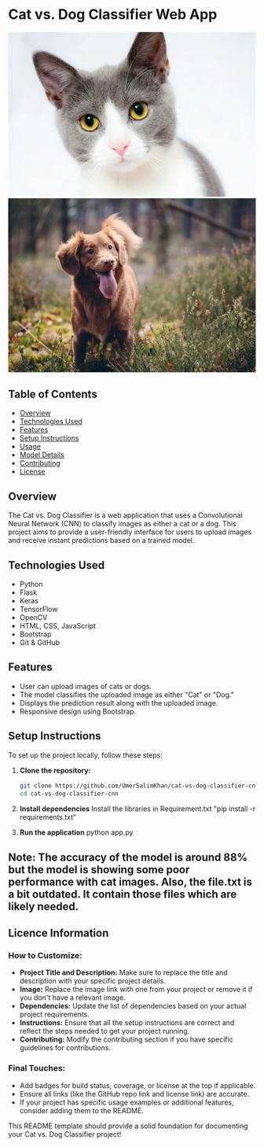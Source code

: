 # Cat vs. Dog Classifier Web App

![Cat vs. Dog Classifier](static/images/cat.jpg)
![Cat vs. Dog Classifier](static/images/dog.jpg)

## Table of Contents
- [Overview](#overview)
- [Technologies Used](#technologies-used)
- [Features](#features)
- [Setup Instructions](#setup-instructions)
- [Usage](#usage)
- [Model Details](#model-details)
- [Contributing](#contributing)
- [License](#license)

## Overview
The Cat vs. Dog Classifier is a web application that uses a Convolutional Neural Network (CNN) to classify images as either a cat or a dog. This project aims to provide a user-friendly interface for users to upload images and receive instant predictions based on a trained model.

## Technologies Used
- Python
- Flask
- Keras
- TensorFlow
- OpenCV
- HTML, CSS, JavaScript
- Bootstrap
- Git & GitHub

## Features
- User can upload images of cats or dogs.
- The model classifies the uploaded image as either "Cat" or "Dog."
- Displays the prediction result along with the uploaded image.
- Responsive design using Bootstrap.

## Setup Instructions
To set up the project locally, follow these steps:

1. **Clone the repository:**
   ```bash
   git clone https://github.com/UmerSalimKhan/cat-vs-dog-classifier-cnn.git
   cd cat-vs-dog-classifier-cnn
   ```

2. **Install dependencies**
   Install the libraries in Requirement.txt "pip install -r requirements.txt"

3. **Run the application**
   python app.py

## Note: The accuracy of the model is around 88% but the model is showing some poor performance with cat images. Also, the file.txt is a bit outdated. It contain those files which are likely needed.

## Licence Information
### How to Customize:
- **Project Title and Description:** Make sure to replace the title and description with your specific project details.
- **Image:** Replace the image link with one from your project or remove it if you don't have a relevant image.
- **Dependencies:** Update the list of dependencies based on your actual project requirements.
- **Instructions:** Ensure that all the setup instructions are correct and reflect the steps needed to get your project running.
- **Contributing:** Modify the contributing section if you have specific guidelines for contributions.

### Final Touches:
- Add badges for build status, coverage, or license at the top if applicable.
- Ensure all links (like the GitHub repo link and license link) are accurate.
- If your project has specific usage examples or additional features, consider adding them to the README.

This README template should provide a solid foundation for documenting your Cat vs. Dog Classifier project!
